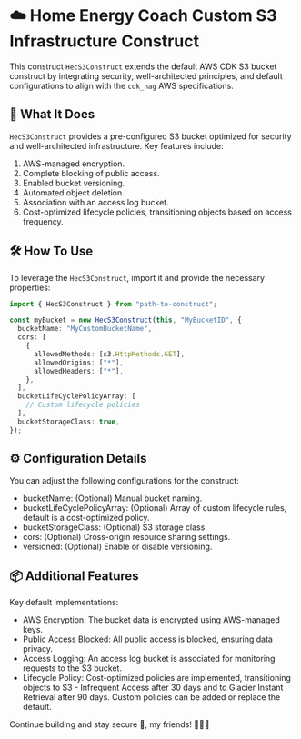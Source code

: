 # ☁️ Home Energy Coach Custom S3 Infrastructure Construct

This construct `HecS3Construct` extends the default AWS CDK S3 bucket construct by integrating security, well-architected principles, and default configurations to align with the `cdk_nag` AWS specifications.

## 🚀 What It Does

`HecS3Construct` provides a pre-configured S3 bucket optimized for security and well-architected infrastructure. Key features include:

1. AWS-managed encryption.
2. Complete blocking of public access.
3. Enabled bucket versioning.
4. Automated object deletion.
5. Association with an access log bucket.
6. Cost-optimized lifecycle policies, transitioning objects based on access frequency.

## 🛠 How To Use

To leverage the `HecS3Construct`, import it and provide the necessary properties:

```typescript
import { HecS3Construct } from "path-to-construct";

const myBucket = new HecS3Construct(this, "MyBucketID", {
  bucketName: "MyCustomBucketName",
  cors: [
    {
      allowedMethods: [s3.HttpMethods.GET],
      allowedOrigins: ["*"],
      allowedHeaders: ["*"],
    },
  ],
  bucketLifeCyclePolicyArray: [
    // Custom lifecycle policies
  ],
  bucketStorageClass: true,
});
```

## ⚙️ Configuration Details

You can adjust the following configurations for the construct:

- bucketName: (Optional) Manual bucket naming.
- bucketLifeCyclePolicyArray: (Optional) Array of custom lifecycle rules, default is a cost-optimized policy.
- bucketStorageClass: (Optional) S3 storage class.
- cors: (Optional) Cross-origin resource sharing settings.
- versioned: (Optional) Enable or disable versioning.

## 📦 Additional Features

Key default implementations:

- AWS Encryption: The bucket data is encrypted using AWS-managed keys.
- Public Access Blocked: All public access is blocked, ensuring data privacy.
- Access Logging: An access log bucket is associated for monitoring requests to the S3 bucket.
- Lifecycle Policy: Cost-optimized policies are implemented, transitioning objects to S3 - Infrequent Access after 30 days and to Glacier Instant Retrieval after 90 days. Custom policies can be added or replace the default.

Continue building and stay secure 🔐, my friends! 🚧🔧🎉
